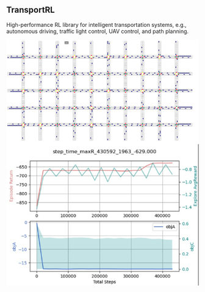 ## TransportRL
High-performance RL library for intelligent transportation systems, e.g., autonomous driving, traffic light control, UAV control, and path planning.


<div align="center">
	<img align="center" src=figs/traffic_lights_road_network.png width="1000">
</div>


<div align="center">
	<img align="center" src=figs/traffic_light_one_intersection.png width="600">
</div>
